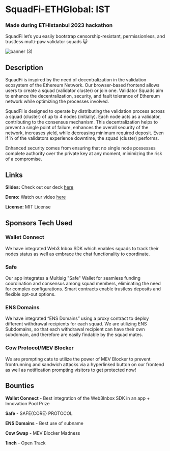 # SquadFi-ETHGlobal: IST
### Made during ETHIstanbul 2023 hackathon
SquadFi let’s you easily bootstrap censorship-resistant, permissionless, and trustless multi-paw validator squads 😺

![banner (3)](https://github.com/505-solutions/SquadFi/assets/101796507/3f487da5-5703-43b9-a12d-4bdb754fd79f)

## Description
SquadFi is inspired by the need of decentralization in the validation ecosystem of the Ethereum Network. Our browser-based frontend allows users to create a squad (validator cluster) or join one. Validator Squads aim to enhance the decentralization, security, and fault tolerance of Ethereum network while optimizing the processes involved.

SquadFi is designed to operate by distributing the validation process across a squad (cluster) of up to 4 nodes (initially). Each node acts as a validator, contributing to the consensus mechanism. This decentralization helps to prevent a single point of failure, enhances the overall security of the network, increases yield, while decreasing minimum required deposit. Even if ⅓ of the validators experience downtime, the squad (cluster) performs.

Enhanced security comes from ensuring that no single node possesses complete authority over the private key at any moment, minimizing the risk of a compromise.

## Links
**Slides:** Check out our deck [here](https://github.com/505-solutions/SquadFi/blob/main/SLIDES.md)

**Demo:** Watch our video [here](https://ethglobal.com/showcase/squadfi-vx2ky)

**License:** MIT License

## Sponsors Tech Used

### Wallet Connect

We have integrated Web3 Inbox SDK which enables squads to track their nodes status as well as embrace the chat functionality to coordinate.

### Safe

Our app integrates a Multisig "Safe" Wallet for seamless funding coordination and consensus among squad members, eliminating the need for complex configurations. Smart contracts enable trustless deposits and flexible opt-out options.

### ENS Domains

We have integrated “ENS Domains” using a proxy contract to deploy different withdrawal recipients for each squad. We are utilizing ENS Subdomains, so that each withdrawal recipient can have their own subdomain, and therefore are easily findable by the squad mates.

### Cow Protocol/MEV Blocker

We are prompting cats to utilize the power of MEV Blocker to prevent frontrunning and sandwich attacks via a hyperlinked button on our frontend as well as notification prompting visitors to get protected now!

## Bounties

**Wallet Connect** - Best integration of the Web3Inbox SDK in an app + Innovation Pool Prize

**Safe** - SAFE{CORE} PROTOCOL

**ENS Domains** - Best use of subname

**Cow Swap** - MEV Blocker Madness

**1inch** - Open Track
